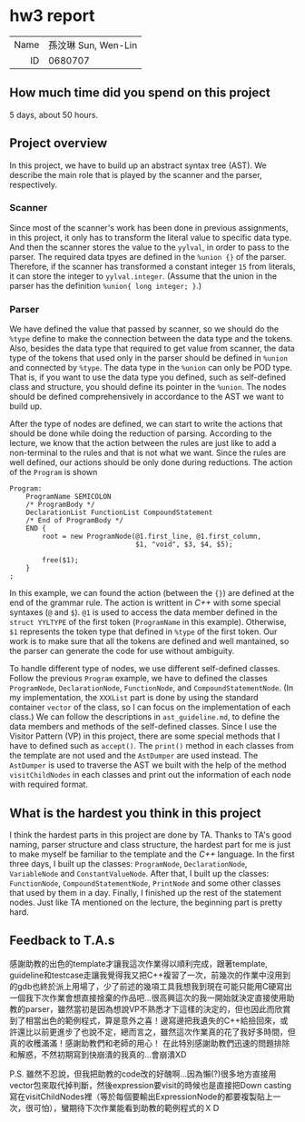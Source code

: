 # hw3 report

|||
|-:|:-|
|Name|孫汶琳 Sun, Wen-Lin|
|ID|0680707|

## How much time did you spend on this project

5 days, about 50 hours.

## Project overview

In this project, we have to build up an abstract syntax tree (AST).
We describe the main role that is played by the scanner and the parser, respectively.

### Scanner
Since most of the scanner's work has been done in previous assignments, in this project, it only has to transform the literal value to specific data type.
And then the scanner stores the value to the `yylval`, in order to pass to the parser.
The required data tpyes are defined in the `%union {}` of the parser.
Therefore, if the scanner has transformed a constant integer `15` from literals, it can store the integer to `yylval.integer`.
(Assume that the union in the parser has the definition `%union{ long integer; }`.) 

### Parser
We have defined the value that passed by scanner, so we should do the `%type` define to make the connection between the data type and the tokens.
Also, besides the data type that required to get value from scanner, the data type of the tokens that used only in the parser should be defined in `%union` and connected by `%type`.
The data type in the `%union` can only be POD type.
That is, if you want to use the data type you defined, such as self-defined class and structure, you should define its pointer in the `%union`.
The nodes should be defined comprehensively in accordance to the AST we want to build up.

After the type of nodes are defined, we can start to write the actions that should be done while doing the reduction of parsing.
According to the lecture, we know that the action between the rules are just like to add a non-terminal to the rules and that is not what we want.
Since the rules are well defined, our actions should be only done during reductions.
The action of the `Program` is shown
```
Program:
    ProgramName SEMICOLON
    /* ProgramBody */
    DeclarationList FunctionList CompoundStatement
    /* End of ProgramBody */
    END {
        root = new ProgramNode(@1.first_line, @1.first_column,
                               $1, "void", $3, $4, $5);

        free($1);
    }
;
```
In this example, we can found the action (between the `{}`) are defined at the end of the grammar rule.
The action is writtent in *C++* with some special syntaxes (`@` and `$`).
`@1` is used to access the data member defined in the `struct YYLTYPE` of the first token (`ProgramName` in this example).
Otherwise, `$1` represents the token type that defined in `%type` of the first token.
Our work is to make sure that all the tokens are defined and well mantained, so the parser can generate the code for use without ambiguity.

To handle different type of nodes, we use different self-defined classes.
Follow the previous `Program` example, we have to defined the classes `ProgramNode`, `DeclarationNode`, `FunctionNode`, and `CompoundStatementNode`.
(In my implementation, the `XXXList` part is done by using the standard container `vector` of the class, so I can focus on the implementation of each class.)
We can follow the descriptions in `ast_guideline.md`, to define the data members and methods of the self-defined classes.
Since I use the Visitor Pattern (VP) in this project, there are some special methods that I have to defined such as `accept()`.
The `print()` method in each classes from the template are not used and the `AstDumper` are used instead.
The `AstDumper` is used to traverse the AST we built with the help of the method `visitChildNodes` in each classes and print out the information of each node with required format.


## What is the hardest you think in this project
I think the hardest parts in this project are done by TA.
Thanks to TA's good naming, parser structure and class structure, the hardest part for me is just to make myself be familiar to the template and the *C++* language.
In the first three days, I built up the classes: `ProgramNode`, `DeclarationNode`, `VariableNode` and `ConstantValueNode`.
After that, I built up the classes: `FunctionNode`, `CompoundStatementNode`, `PrintNode` and some other classes that used by them in a day.
Finally, I finished up the rest of the statement nodes.
Just like TA mentioned on the lecture, the beginning part is pretty hard.

## Feedback to T.A.s
感謝助教的出色的template才讓我這次作業得以順利完成，跟著template, guideline和testcase走讓我覺得我又把C++複習了一次，前幾次的作業中沒用到的gdb也終於派上用場了，少了前述的幾項工具我想我到現在可能只能用C硬寫出一個我下次作業會想直接捨棄的作品吧...很高興這次的我一開始就決定直接使用助教的parser，雖然當初是因為想說VP不熟悉才下這樣的決定的，但也因此而欣賞到了相當出色的範例程式，算是意外之喜！邊寫邊把我遺失的C++給撿回來，或許還比以前更進步了也說不定，總而言之，雖然這次作業真的花了我好多時間，但真的收穫滿滿！感謝助教們和老師的用心！
在此特別感謝助教們迅速的問題排除和解惑，不然初期寫到快崩潰的我真的...會崩潰XD

P.S. 雖然不忍說，但我把助教的code改的好醜啊...因為懶(?)很多地方直接用vector包來取代掉判斷，然後expression要visit的時候也是直接把Down casting寫在visitChildNodes裡（等於每個要輸出ExpressionNode的都要複製貼上一次，很可怕），蠻期待下次作業能看到助教的範例程式的ＸＤ